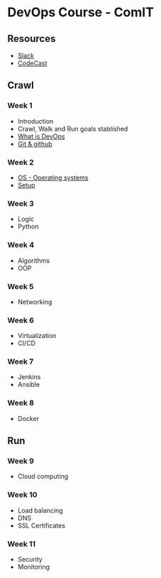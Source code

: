 # DevOps Course - ComIT

## Resources
* [Slack](https://devopsbcmay20.slack.com/)
* [CodeCast](https://www.codecast.io/)

## Crawl
### Week 1
- Introduction
- Crawl, Walk and Run goals stablished
- [What is DevOps](what_is_devops.md)
- [Git & github](git.md)

### Week 2
- [OS - Operating systems](os.md)
- [Setup](setup.md)

### Week 3
- Logic
- Python

### Week 4
- Algorithms
- OOP

### Week 5
- Networking

### Week 6
- Virtualization
- CI/CD
### Week 7
- Jenkins
- Ansible
### Week 8
- Docker

## Run

### Week 9
- Cloud computing
### Week 10
- Load balancing
- DNS
- SSL Certificates
### Week 11
- Security
- Monitoring

